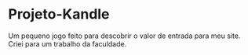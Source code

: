 # Projeto-Kandle
Um pequeno jogo feito para descobrir o valor de entrada para meu site. Criei para um trabalho da faculdade.
